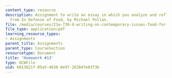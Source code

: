 ```yaml
---
content_type: resource
description: Assignment to write an essay in which you analyze and reflect on ideas
  from In Defense of Food, by Michael Pollan.
file: /media/courses/21w-730-4-writing-on-contemporary-issues-food-for-thought-writing-and-reading-about-the-cultures-of-food-fall-2008/6013621f05a546380e97263847e83f3b_essay_2.pdf
file_type: application/pdf
learning_resource_types:
- Assignments
parent_title: Assignments
parent_type: CourseSection
resourcetype: Document
title: 'Homework #13'
type: OCWFile
uid: 6013621f-05a5-4638-0e97-263847e83f3b
---
```

